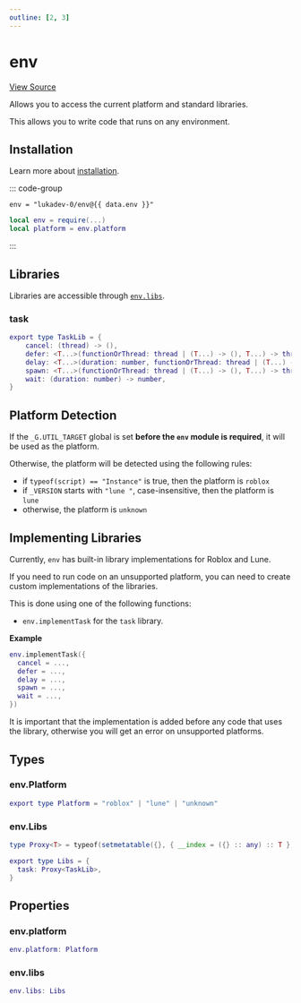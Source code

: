 ```yaml
---
outline: [2, 3]
---
```


<script setup>
import { data } from "./package-versions.data.ts";
</script>

# env

[View Source](https://github.com/lukadev-0/util.luau/blob/main/packages/env/init.luau)

Allows you to access the current platform and standard libraries.

This allows you to write code that runs on any environment.

## Installation

Learn more about [installation](/introduction#installation).

::: code-group

```toml-vue [Wally]
env = "lukadev-0/env@{{ data.env }}"
```

```lua [Bundle]
local env = require(...)
local platform = env.platform
```

:::

## Libraries

Libraries are accessible through [`env.libs`](#env-libs-1).

### task

```lua
export type TaskLib = {
	cancel: (thread) -> (),
	defer: <T...>(functionOrThread: thread | (T...) -> (), T...) -> thread,
	delay: <T...>(duration: number, functionOrThread: thread | (T...) -> (), T...) -> thread,
	spawn: <T...>(functionOrThread: thread | (T...) -> (), T...) -> thread,
	wait: (duration: number) -> number,
}
```

## Platform Detection

If the `_G.UTIL_TARGET` global is set **before the `env` module is required**, it will be used as the platform.

Otherwise, the platform will be detected using the following rules:

- if `typeof(script) == "Instance"` is true, then the platform is `roblox`
- if `_VERSION` starts with `"lune "`, case-insensitive, then the platform is `lune`
- otherwise, the platform is `unknown`

## Implementing Libraries

Currently, `env` has built-in library implementations for Roblox and Lune.

If you need to run code on an unsupported platform, you can need to create custom
implementations of the libraries.

This is done using one of the following functions:

- `env.implementTask` for the `task` library.

**Example**

```lua
env.implementTask({
  cancel = ...,
  defer = ...,
  delay = ...,
  spawn = ...,
  wait = ...,
})
```

It is important that the implementation is added before any code that uses the library,
otherwise you will get an error on unsupported platforms.

## Types

### env.Platform

```lua
export type Platform = "roblox" | "lune" | "unknown"
```

### env.Libs

```lua
type Proxy<T> = typeof(setmetatable({}, { __index = ({} :: any) :: T }))

export type Libs = {
  task: Proxy<TaskLib>,
}
```

## Properties

### env.platform

```lua
env.platform: Platform
```

### env.libs

```lua
env.libs: Libs
```
